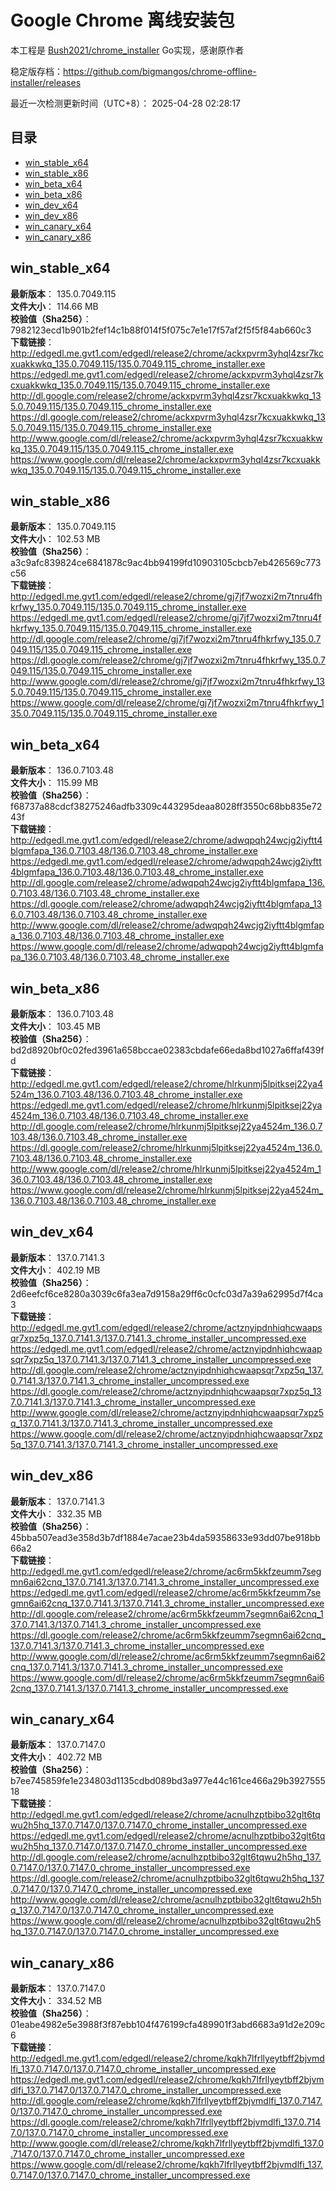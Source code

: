 # Google Chrome 离线安装包
本工程是 [Bush2021/chrome_installer](https://github.com/Bush2021/chrome_installer) Go实现，感谢原作者

稳定版存档：<https://github.com/bigmangos/chrome-offline-installer/releases>

最近一次检测更新时间（UTC+8）：
2025-04-28 02:28:17

## 目录
* [win_stable_x64](https://github.com/bigmangos/chrome-offline-installer?tab=readme-ov-file#win_stable_x64)
* [win_stable_x86](https://github.com/bigmangos/chrome-offline-installer?tab=readme-ov-file#win_stable_x86)
* [win_beta_x64](https://github.com/bigmangos/chrome-offline-installer?tab=readme-ov-file#win_beta_x64)
* [win_beta_x86](https://github.com/bigmangos/chrome-offline-installer?tab=readme-ov-file#win_beta_x86)
* [win_dev_x64](https://github.com/bigmangos/chrome-offline-installer?tab=readme-ov-file#win_dev_x64)
* [win_dev_x86](https://github.com/bigmangos/chrome-offline-installer?tab=readme-ov-file#win_dev_x86)
* [win_canary_x64](https://github.com/bigmangos/chrome-offline-installer?tab=readme-ov-file#win_canary_x64)
* [win_canary_x86](https://github.com/bigmangos/chrome-offline-installer?tab=readme-ov-file#win_canary_x86)

## win_stable_x64
**最新版本**： 135.0.7049.115  
**文件大小**： 114.66 MB  
**校验值（Sha256）**： 7982123ecd1b901b2fef14c1b88f014f5f075c7e1e17f57af2f5f5f84ab660c3  
**下载链接**：
http://edgedl.me.gvt1.com/edgedl/release2/chrome/ackxpvrm3yhql4zsr7kcxuakkwkq_135.0.7049.115/135.0.7049.115_chrome_installer.exe
https://edgedl.me.gvt1.com/edgedl/release2/chrome/ackxpvrm3yhql4zsr7kcxuakkwkq_135.0.7049.115/135.0.7049.115_chrome_installer.exe
http://dl.google.com/release2/chrome/ackxpvrm3yhql4zsr7kcxuakkwkq_135.0.7049.115/135.0.7049.115_chrome_installer.exe
https://dl.google.com/release2/chrome/ackxpvrm3yhql4zsr7kcxuakkwkq_135.0.7049.115/135.0.7049.115_chrome_installer.exe
http://www.google.com/dl/release2/chrome/ackxpvrm3yhql4zsr7kcxuakkwkq_135.0.7049.115/135.0.7049.115_chrome_installer.exe
https://www.google.com/dl/release2/chrome/ackxpvrm3yhql4zsr7kcxuakkwkq_135.0.7049.115/135.0.7049.115_chrome_installer.exe
## win_stable_x86
**最新版本**： 135.0.7049.115  
**文件大小**： 102.53 MB  
**校验值（Sha256）**： a3c9afc839824ce6841878c9ac4bb94199fd10903105cbcb7eb426569c773c56  
**下载链接**：
http://edgedl.me.gvt1.com/edgedl/release2/chrome/gj7jf7wozxi2m7tnru4fhkrfwy_135.0.7049.115/135.0.7049.115_chrome_installer.exe
https://edgedl.me.gvt1.com/edgedl/release2/chrome/gj7jf7wozxi2m7tnru4fhkrfwy_135.0.7049.115/135.0.7049.115_chrome_installer.exe
http://dl.google.com/release2/chrome/gj7jf7wozxi2m7tnru4fhkrfwy_135.0.7049.115/135.0.7049.115_chrome_installer.exe
https://dl.google.com/release2/chrome/gj7jf7wozxi2m7tnru4fhkrfwy_135.0.7049.115/135.0.7049.115_chrome_installer.exe
http://www.google.com/dl/release2/chrome/gj7jf7wozxi2m7tnru4fhkrfwy_135.0.7049.115/135.0.7049.115_chrome_installer.exe
https://www.google.com/dl/release2/chrome/gj7jf7wozxi2m7tnru4fhkrfwy_135.0.7049.115/135.0.7049.115_chrome_installer.exe
## win_beta_x64
**最新版本**： 136.0.7103.48  
**文件大小**： 115.99 MB  
**校验值（Sha256）**： f68737a88cdcf38275246adfb3309c443295deaa8028ff3550c68bb835e7243f  
**下载链接**：
http://edgedl.me.gvt1.com/edgedl/release2/chrome/adwqpqh24wcjg2iyftt4blgmfapa_136.0.7103.48/136.0.7103.48_chrome_installer.exe
https://edgedl.me.gvt1.com/edgedl/release2/chrome/adwqpqh24wcjg2iyftt4blgmfapa_136.0.7103.48/136.0.7103.48_chrome_installer.exe
http://dl.google.com/release2/chrome/adwqpqh24wcjg2iyftt4blgmfapa_136.0.7103.48/136.0.7103.48_chrome_installer.exe
https://dl.google.com/release2/chrome/adwqpqh24wcjg2iyftt4blgmfapa_136.0.7103.48/136.0.7103.48_chrome_installer.exe
http://www.google.com/dl/release2/chrome/adwqpqh24wcjg2iyftt4blgmfapa_136.0.7103.48/136.0.7103.48_chrome_installer.exe
https://www.google.com/dl/release2/chrome/adwqpqh24wcjg2iyftt4blgmfapa_136.0.7103.48/136.0.7103.48_chrome_installer.exe
## win_beta_x86
**最新版本**： 136.0.7103.48  
**文件大小**： 103.45 MB  
**校验值（Sha256）**： bd2d8920bf0c02fed3961a658bccae02383cbdafe66eda8bd1027a6ffaf439fd  
**下载链接**：
http://edgedl.me.gvt1.com/edgedl/release2/chrome/hlrkunmj5lpitksej22ya4524m_136.0.7103.48/136.0.7103.48_chrome_installer.exe
https://edgedl.me.gvt1.com/edgedl/release2/chrome/hlrkunmj5lpitksej22ya4524m_136.0.7103.48/136.0.7103.48_chrome_installer.exe
http://dl.google.com/release2/chrome/hlrkunmj5lpitksej22ya4524m_136.0.7103.48/136.0.7103.48_chrome_installer.exe
https://dl.google.com/release2/chrome/hlrkunmj5lpitksej22ya4524m_136.0.7103.48/136.0.7103.48_chrome_installer.exe
http://www.google.com/dl/release2/chrome/hlrkunmj5lpitksej22ya4524m_136.0.7103.48/136.0.7103.48_chrome_installer.exe
https://www.google.com/dl/release2/chrome/hlrkunmj5lpitksej22ya4524m_136.0.7103.48/136.0.7103.48_chrome_installer.exe
## win_dev_x64
**最新版本**： 137.0.7141.3  
**文件大小**： 402.19 MB  
**校验值（Sha256）**： 2d6eefcf6ce8280a3039c6fa3ea7d9158a29ff6c0cfc03d7a39a62995d7f4ca3  
**下载链接**：
http://edgedl.me.gvt1.com/edgedl/release2/chrome/actznyipdnhiqhcwaapsqr7xpz5q_137.0.7141.3/137.0.7141.3_chrome_installer_uncompressed.exe
https://edgedl.me.gvt1.com/edgedl/release2/chrome/actznyipdnhiqhcwaapsqr7xpz5q_137.0.7141.3/137.0.7141.3_chrome_installer_uncompressed.exe
http://dl.google.com/release2/chrome/actznyipdnhiqhcwaapsqr7xpz5q_137.0.7141.3/137.0.7141.3_chrome_installer_uncompressed.exe
https://dl.google.com/release2/chrome/actznyipdnhiqhcwaapsqr7xpz5q_137.0.7141.3/137.0.7141.3_chrome_installer_uncompressed.exe
http://www.google.com/dl/release2/chrome/actznyipdnhiqhcwaapsqr7xpz5q_137.0.7141.3/137.0.7141.3_chrome_installer_uncompressed.exe
https://www.google.com/dl/release2/chrome/actznyipdnhiqhcwaapsqr7xpz5q_137.0.7141.3/137.0.7141.3_chrome_installer_uncompressed.exe
## win_dev_x86
**最新版本**： 137.0.7141.3  
**文件大小**： 332.35 MB  
**校验值（Sha256）**： 45bba507ead3e358d3b7df1884e7acae23b4da59358633e93dd07be918bb66a2  
**下载链接**：
http://edgedl.me.gvt1.com/edgedl/release2/chrome/ac6rm5kkfzeumm7segmn6ai62cnq_137.0.7141.3/137.0.7141.3_chrome_installer_uncompressed.exe
https://edgedl.me.gvt1.com/edgedl/release2/chrome/ac6rm5kkfzeumm7segmn6ai62cnq_137.0.7141.3/137.0.7141.3_chrome_installer_uncompressed.exe
http://dl.google.com/release2/chrome/ac6rm5kkfzeumm7segmn6ai62cnq_137.0.7141.3/137.0.7141.3_chrome_installer_uncompressed.exe
https://dl.google.com/release2/chrome/ac6rm5kkfzeumm7segmn6ai62cnq_137.0.7141.3/137.0.7141.3_chrome_installer_uncompressed.exe
http://www.google.com/dl/release2/chrome/ac6rm5kkfzeumm7segmn6ai62cnq_137.0.7141.3/137.0.7141.3_chrome_installer_uncompressed.exe
https://www.google.com/dl/release2/chrome/ac6rm5kkfzeumm7segmn6ai62cnq_137.0.7141.3/137.0.7141.3_chrome_installer_uncompressed.exe
## win_canary_x64
**最新版本**： 137.0.7147.0  
**文件大小**： 402.72 MB  
**校验值（Sha256）**： b7ee745859fe1e234803d1135cdbd089bd3a977e44c161ce466a29b392755518  
**下载链接**：
http://edgedl.me.gvt1.com/edgedl/release2/chrome/acnulhzptbibo32glt6tqwu2h5hq_137.0.7147.0/137.0.7147.0_chrome_installer_uncompressed.exe
https://edgedl.me.gvt1.com/edgedl/release2/chrome/acnulhzptbibo32glt6tqwu2h5hq_137.0.7147.0/137.0.7147.0_chrome_installer_uncompressed.exe
http://dl.google.com/release2/chrome/acnulhzptbibo32glt6tqwu2h5hq_137.0.7147.0/137.0.7147.0_chrome_installer_uncompressed.exe
https://dl.google.com/release2/chrome/acnulhzptbibo32glt6tqwu2h5hq_137.0.7147.0/137.0.7147.0_chrome_installer_uncompressed.exe
http://www.google.com/dl/release2/chrome/acnulhzptbibo32glt6tqwu2h5hq_137.0.7147.0/137.0.7147.0_chrome_installer_uncompressed.exe
https://www.google.com/dl/release2/chrome/acnulhzptbibo32glt6tqwu2h5hq_137.0.7147.0/137.0.7147.0_chrome_installer_uncompressed.exe
## win_canary_x86
**最新版本**： 137.0.7147.0  
**文件大小**： 334.52 MB  
**校验值（Sha256）**： 01eabe4982e5e3988f3f87ebb104f476199cfa489901f3abd6683a91d2e209c6  
**下载链接**：
http://edgedl.me.gvt1.com/edgedl/release2/chrome/kqkh7lfrllyeytbff2bjvmdlfi_137.0.7147.0/137.0.7147.0_chrome_installer_uncompressed.exe
https://edgedl.me.gvt1.com/edgedl/release2/chrome/kqkh7lfrllyeytbff2bjvmdlfi_137.0.7147.0/137.0.7147.0_chrome_installer_uncompressed.exe
http://dl.google.com/release2/chrome/kqkh7lfrllyeytbff2bjvmdlfi_137.0.7147.0/137.0.7147.0_chrome_installer_uncompressed.exe
https://dl.google.com/release2/chrome/kqkh7lfrllyeytbff2bjvmdlfi_137.0.7147.0/137.0.7147.0_chrome_installer_uncompressed.exe
http://www.google.com/dl/release2/chrome/kqkh7lfrllyeytbff2bjvmdlfi_137.0.7147.0/137.0.7147.0_chrome_installer_uncompressed.exe
https://www.google.com/dl/release2/chrome/kqkh7lfrllyeytbff2bjvmdlfi_137.0.7147.0/137.0.7147.0_chrome_installer_uncompressed.exe
